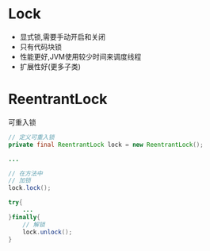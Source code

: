 # Lock
- 显式锁,需要手动开启和关闭
- 只有代码块锁
- 性能更好,JVM使用较少时间来调度线程
- 扩展性好(更多子类)

# ReentrantLock
可重入锁

```java
// 定义可重入锁
private final ReentrantLock lock = new ReentrantLock();

...

// 在方法中
// 加锁
lock.lock();

try{
    ...
}finally{
    // 解锁
    lock.unlock();
}
```